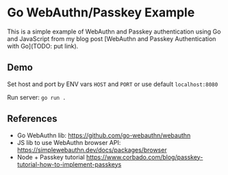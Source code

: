 # Go WebAuthn/Passkey Example

This is a simple example of WebAuthn and Passkey authentication using Go and JavaScript
from my blog post [WebAuthn and Passkey Authentication with Go](TODO: put link).

## Demo

Set host and port by ENV vars `HOST` and `PORT` or use default `localhost:8080`

Run server: `go run .`

## References

* Go WebAuthn lib: https://github.com/go-webauthn/webauthn
* JS lib to use WebAuthn browser API: https://simplewebauthn.dev/docs/packages/browser
* Node + Passkey tutorial https://www.corbado.com/blog/passkey-tutorial-how-to-implement-passkeys 
